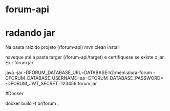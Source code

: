 # forum-api

# radando jar

Na pasta raiz do projeto (/forum-api)
mvn clean install

naveque até a pasta targer (/forum-api/target) e certifiquese se existe o jar. Ex : forum.jar

java -jar -DFORUM_DATABASE_URL=DATABASE:h2:mem:alura-forum -DFORUM_DATABASE_USERNAME=sa -DFORUM_DATABASE_PASSWORD= -DFORUM_JWT_SECRET=123456 forum.jar

#Docker

docker build -t br/forum .